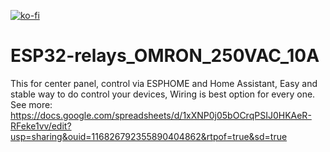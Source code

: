 [![ko-fi](https://ko-fi.com/img/githubbutton_sm.svg)](https://ko-fi.com/Z8Z110MAA1)
# ESP32-relays_OMRON_250VAC_10A
This for center panel, control via ESPHOME and Home Assistant, Easy and stable way to do control your devices, Wiring is best option for every one.
See more: https://docs.google.com/spreadsheets/d/1xXNP0j05bOCrqPSIJ0HKAeR-RFeke1vv/edit?usp=sharing&ouid=116826792355890404862&rtpof=true&sd=true
